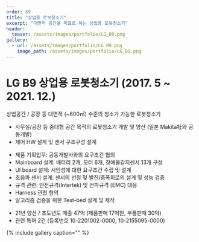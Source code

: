 ```yaml
---
order: 69
title: "상업용 로봇청소기"
excerpt: "대면적 공간을 목표로 하는 상업용 로봇청소기"
header:
  teaser: /assets/images/portfolio/LG_B9.png
gallery:
  - url: /assets/images/portfolio/LG_B9.png
    image_path: /assets/images/portfolio/LG_B9.png
---
```


# LG B9 상업용 로봇청소기 (2017. 5 ~ 2021. 12.)
상업공간 / 공장 등 대면적 (~600㎡) 수준의 청소가 가능한 로봇청소기

-	사무실/공장 등 중대형 공간 목적의 로봇청소기 개발 및 양산 (일본 Makita社와 공동개발)  
-	제어 HW 설계 및 센서 구조구성 설계    
  + 제품 기획업무: 공동개발사와의 요구조건 협의
  + Mainboard 설계: 배터리 2개, 모터 6개, 장애물감지센서 13개 구성 
  + UI board 설계: 시인성에 대한 요구조건 수립 및 설계
  + 초음파 센서 설계: 센서의 선정 및 발진/증폭회로의 설계 및 성능 검증
  + 규격 관련: 안전규격(Intertek) 및 전파규격 (EMC) 대응
  + Harness 관련 협의 
  + 알고리즘 검증을 위한 Test-bed 설계 및 제작 
-	21년 양산 / 초도년도 매출 47억 (제품판매 17억원, 부품판매 30억)
-	관련 특허 2건 (등록번호 10-2201002-0000, 10-2155095-0000)


{% include gallery caption="" %}
